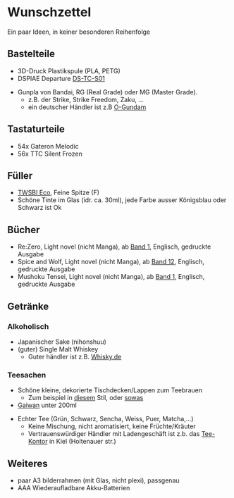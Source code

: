 # Wunschzettel
Ein paar Ideen, in keiner besonderen Reihenfolge
## Bastelteile
* 3D-Druck Plastikspule (PLA, PETG)
* DSPIAE Departure [DS-TC-S01]( https://amzn.eu/d/iOA5UH0)
- Gunpla von Bandai, RG (Real Grade) oder MG (Master Grade).
  - z.B. der Strike, Strike Freedom, Zaku, ...
  - ein deutscher Händler ist z.B [O-Gundam](https://www.o-gundam.de)
## Tastaturteile
* 54x Gateron Melodic
* 56x TTC Silent Frozen
## Füller
* [TWSBI Eco](https://www.amazon.de/s?k=twsbi+eco+f&crid=39A885Z0SWV6Y&sprefix=twsbi+eco%2Caps%2C102&ref=nb_sb_ss_ts-doa-p_4_9), Feine Spitze (F)
* Schöne Tinte im Glas (idr. ca. 30ml), jede Farbe ausser Königsblau oder Schwarz ist Ok
## Bücher
* Re:Zero, Light novel (nicht Manga), ab [Band 1](https://amzn.eu/d/fguLadK), Englisch, gedruckte Ausgabe
* Spice and Wolf, Light novel (nicht Manga), ab [Band 12](https://amzn.eu/d/5vH6zZv), Englisch, gedruckte Ausgabe
* Mushoku Tensei, Light novel (nicht Manga), ab [Band 1](https://amzn.eu/d/eFVZdQl), Englisch, gedruckte Ausgabe
## Getränke
### Alkoholisch
* Japanischer Sake (nihonshuu)
* (guter) Single Malt Whiskey
  * Guter händler ist z.B. [Whisky.de](https://www.whisky.de)
### Teesachen
* Schöne kleine, dekorierte Tischdecken/Lappen zum Teebrauen
  * Zum beispiel in [diesem](https://amzn.eu/d/60aCwSb) Stil, oder [sowas](https://amzn.eu/d/atgfA4I)
* [Gaiwan](https://www.amazon.de/s?k=gaiwan&crid=18OWJ2BNBOXAI&sprefix=gaiwan%2Caps%2C157&ref=nb_sb_ss_ts-doa-p_1_6) unter 200ml
- Echter Tee (Grün, Schwarz, Sencha, Weiss, Puer, Matcha,...)
  - Keine Mischung, nicht aromatisiert, keine Früchte/Kräuter
  - Vertrauenswürdiger Händler mit Ladengeschäft ist z.b. das [Tee-Kontor](https://www.tee-kontor-kiel.de/) in Kiel (Holtenauer str.)


## Weiteres
* paar A3 bilderrahmen (mit Glas, nicht plexi), passgenau
* AAA  Wiederaufladbare Akku-Batterien
